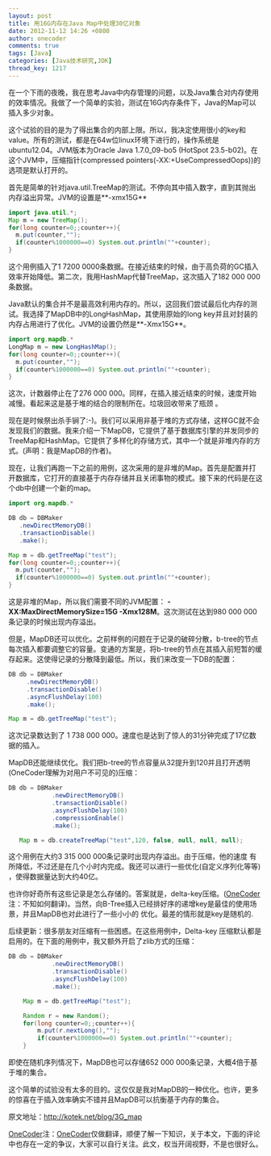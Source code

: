 ```yaml
---
layout: post
title: 用16G内存在Java Map中处理30亿对象
date: 2012-11-12 14:26 +0800
author: onecoder
comments: true
tags: [Java]
categories: [Java技术研究,JDK]
thread_key: 1217
---
```

在一个下雨的夜晚，我在思考Java中内存管理的问题，以及Java集合对内存使用的效率情况。我做了一个简单的实验，测试在16G内存条件下，Java的Map可以插入多少对象。

这个试验的目的是为了得出集合的内部上限。所以，我决定使用很小的key和value。所有的测试，都是在64w位linux环境下进行的，操作系统是ubuntu12.04。JVM版本为Oracle Java 1.7.0_09-bo5 (HotSpot 23.5-b02)。在这个JVM中，压缩指针(compressed pointers(-XX:+UseCompressedOops))的选项是默认打开的。

首先是简单的针对java.util.TreeMap的测试。不停向其中插入数字，直到其抛出内存溢出异常。JVM的设置是**-xmx15G**

```java
import java.util.*; 
Map m = new TreeMap();
for(long counter=0;;counter++){
  m.put(counter,"");
  if(counter%1000000==0) System.out.println(""+counter);
}
```

这个用例插入了1 7200 0000条数据。在接近结束的时候，由于高负荷的GC插入效率开始降低。第二次，我用HashMap代替TreeMap，这次插入了182 000 000条数据。

Java默认的集合并不是最高效利用内存的。所以，这回我们尝试最后化内存的测试。我选择了MapDB中的LongHashMap，其使用原始的long key并且对封装的内存占用进行了优化。JVM的设置仍然是**-Xmx15G**。

```java
import org.mapdb.*
LongMap m = new LongHashMap();    
for(long counter=0;;counter++){
  m.put(counter,"");
  if(counter%1000000==0) System.out.println(""+counter);
}
```

这次，计数器停止在了276 000 000。同样，在插入接近结束的时候，速度开始减慢。看起来这是基于堆的结合的限制所在。垃圾回收带来了瓶颈 。

现在是时候祭出杀手锏了:-)。我们可以采用非基于堆的方式存储，这样GC就不会发现我们的数据。我来介绍一下MapDB，它提供了基于数据库引擎的并发同步的TreeMap和HashMap。它提供了多样化的存储方式，其中一个就是非堆内存的方式。(声明：我是MapDB的作者)。

现在，让我们再跑一下之前的用例，这次采用的是非堆的Map。首先是配置并打开数据库，它打开的直接基于内存存储并且关闭事物的模式。接下来的代码是在这个db中创建一个新的map。

```java
import org.mapdb.*

DB db = DBMaker
   .newDirectMemoryDB()
   .transactionDisable()
   .make();

Map m = db.getTreeMap("test");
for(long counter=0;;counter++){
  m.put(counter,"");
  if(counter%1000000==0) System.out.println(""+counter);
}
```

这是非堆的Map，所以我们需要不同的JVM配置： **-XX:MaxDirectMemorySize=15G -Xmx128M**。这次测试在达到980 000 000条记录的时候出现内存溢出。

但是，MapDB还可以优化。之前样例的问题在于记录的破碎分散，b-tree的节点每次插入都要调整它的容量。变通的方案是，将b-tree的节点在其插入前短暂的缓存起来。这使得记录的分散降到最低。所以，我们来改变一下DB的配置：

```java
DB db = DBMaker
     .newDirectMemoryDB()
     .transactionDisable()
     .asyncFlushDelay(100)
     .make();

Map m = db.getTreeMap("test");   
```

这次记录数达到了 1 738 000 000。速度也是达到了惊人的31分钟完成了17亿数据的插入。

MapDB还能继续优化。我们把b-tree的节点容量从32提升到120并且打开透明(OneCoder理解为对用户不可见的)压缩：

```java
DB db = DBMaker
            .newDirectMemoryDB()
            .transactionDisable()
            .asyncFlushDelay(100)
            .compressionEnable()
            .make();

   Map m = db.createTreeMap("test",120, false, null, null, null);
```

这个用例在大约3 315 000 000条记录时出现内存溢出。由于压缩，他的速度 有所降低，不过还是在几个小时内完成。我还可以进行一些优化(自定义序列化等等) ，使得数据量达到大约40亿。

也许你好奇所有这些记录是怎么存储的。答案就是，delta-key压缩。(<a href="http://www.coderli.com">OneCoder</a>注：不知如何翻译)。当然，向B-Tree插入已经排好序的递增key是最佳的使用场景，并且MapDB也对此进行了一些小小的 优化。最差的情形就是key是随机的.

后续更新：很多朋友对压缩有一些困惑。在这些用例中，Delta-key 压缩默认都是启用的。在下面的用例中，我又额外开启了zlib方式的压缩：

```java
DB db = DBMaker
            .newDirectMemoryDB()
            .transactionDisable()
            .asyncFlushDelay(100)
            .make();

    Map m = db.getTreeMap("test");

    Random r = new Random();
    for(long counter=0;;counter++){
        m.put(r.nextLong(),"");
        if(counter%1000000==0) System.out.println(""+counter);
    }
```

即使在随机序列情况下，MapDB也可以存储652 000 000条记录，大概4倍于基于堆的集合。

这个简单的试验没有太多的目的。这仅仅是我对MapDB的一种优化。也许，更多的惊喜在于插入效率确实不错并且MapDB可以抗衡基于内存的集合。

原文地址：<a href="http://kotek.net/blog/3G_map">http://kotek.net/blog/3G_map</a>

<a href="http://www.coderli.com">OneCoder</a>注：<a href="http://www.coderli.com">OneCoder</a>仅做翻译，顺便了解一下知识，关于本文，下面的评论中也存在一定的争议，大家可以自行关注。此文，权当开阔视野，不是也很好么。
